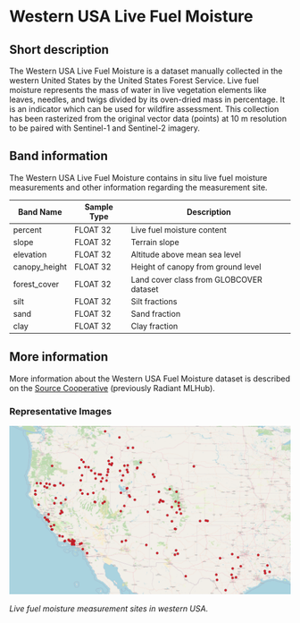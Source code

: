 # Western USA Live Fuel Moisture

## Short description

The Western USA Live Fuel Moisture is a dataset manually collected in the western United States by the United States Forest Service. Live fuel moisture represents the mass of water in live vegetation elements like leaves, needles, and twigs divided by its oven-dried mass in percentage. It is an indicator which can be used for wildfire assessment. This collection has been rasterized from the original vector data (points) at 10 m resolution to be paired with Sentinel-1 and Sentinel-2 imagery.

## Band information

The Western USA Live Fuel Moisture contains in situ live fuel moisture measurements and other information regarding the measurement site.

<table>
  <thead>
    <tr>
      <th>Band Name</th>
      <th>Sample Type</th>
      <th>Description</th>
    </tr>
  </thead>
  <tbody>
    <tr>
      <td>percent</td>
      <td >FLOAT 32</td>
      <td>Live fuel moisture content</td>
    </tr>
    <tr>
      <td>slope</td>
      <td >FLOAT 32</td>
      <td>Terrain slope</td>
    </tr>
    <tr>
      <td>elevation</td>
      <td >FLOAT 32</td>
      <td>Altitude above mean sea level</td>
    </tr>
    <tr>
      <td>canopy_height</td>
      <td >FLOAT 32</td>
      <td>Height of canopy from ground level</td>
    </tr>
    <tr>
      <td>forest_cover</td>
      <td >FLOAT 32</td>
      <td>Land cover class from GLOBCOVER dataset</td>
    </tr>
    <tr>
      <td>silt</td>
      <td >FLOAT 32</td>
      <td>Silt fractions</td>
    </tr>
    <tr>
      <td>sand</td>
      <td >FLOAT 32</td>
      <td>Sand fraction</td>
    </tr>
    <tr>
      <td>clay</td>
      <td >FLOAT 32</td>
      <td>Clay fraction</td>
    </tr>         
   </tbody>
</table>

## More information

More information about the Western USA Fuel Moisture dataset is described on the [Source Cooperative](https://beta.source.coop/repositories/stanford/sar-moisture-conent/description) (previously Radiant MLHub).

### Representative Images

![Live fuel moisture measurement sites in western USA](measurement_sites.png)

*Live fuel moisture measurement sites in western USA.*

